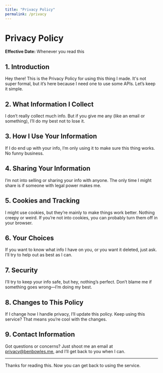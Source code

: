 ```yaml
---
title: "Privacy Policy"
permalink: /privacy
---
```


# Privacy Policy

**Effective Date:** Whenever you read this

## 1. Introduction
Hey there! This is the Privacy Policy for using this thing I made. It's not super formal, but it’s here because I need one to use some APIs. Let’s keep it simple.

## 2. What Information I Collect
I don’t really collect much info. But if you give me any (like an email or something), I’ll do my best not to lose it.

## 3. How I Use Your Information
If I do end up with your info, I’m only using it to make sure this thing works. No funny business.

## 4. Sharing Your Information
I’m not into selling or sharing your info with anyone. The only time I might share is if someone with legal power makes me.

## 5. Cookies and Tracking
I might use cookies, but they’re mainly to make things work better. Nothing creepy or weird. If you’re not into cookies, you can probably turn them off in your browser.

## 6. Your Choices
If you want to know what info I have on you, or you want it deleted, just ask. I’ll try to help out as best as I can.

## 7. Security
I’ll try to keep your info safe, but hey, nothing’s perfect. Don’t blame me if something goes wrong—I’m doing my best.

## 8. Changes to This Policy
If I change how I handle privacy, I’ll update this policy. Keep using this service? That means you’re cool with the changes.

## 9. Contact Information
Got questions or concerns? Just shoot me an email at privacy@benbowles.me, and I’ll get back to you when I can.

---

Thanks for reading this. Now you can get back to using the service.
